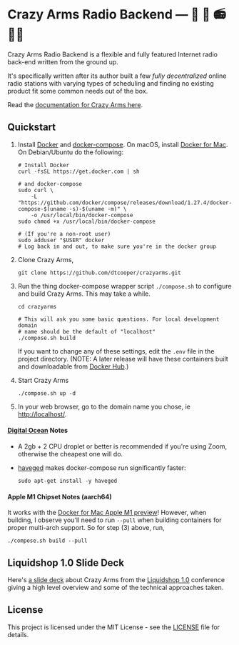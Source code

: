 # Crazy Arms Radio Backend &mdash; :zany_face: :mechanical_arm: :radio: :woman_technologist:

Crazy Arms Radio Backend is a flexible and fully featured Internet radio back-end
written from the ground up.

It's specifically written after its author built a few _fully decentralized_
online radio stations with varying types of scheduling and finding no existing
product fit some common needs out of the box.

Read the [documentation for Crazy Arms here](https://crazyarms.xyz).


## Quickstart

1. Install [Docker](https://www.docker.com/) and
    [docker-compose](https://docs.docker.com/compose/). On macOS, install
    [Docker for Mac](https://docs.docker.com/docker-for-mac/install/).
    On Debian/Ubuntu do the following:

    ```
    # Install Docker
    curl -fsSL https://get.docker.com | sh

    # and docker-compose
    sudo curl \
        -L "https://github.com/docker/compose/releases/download/1.27.4/docker-compose-$(uname -s)-$(uname -m)" \
        -o /usr/local/bin/docker-compose
    sudo chmod +x /usr/local/bin/docker-compose

    # (If you're a non-root user)
    sudo adduser "$USER" docker
    # Log back in and out, to make sure you're in the docker group
    ```

2. Clone Crazy Arms,

    ```
    git clone https://github.com/dtcooper/crazyarms.git
    ```

3. Run the thing docker-compose wrapper script `./compose.sh` to configure and
    build Crazy Arms. This may take a while.

    ```
    cd crazyarms

    # This will ask you some basic questions. For local development domain
    # name should be the default of "localhost"
    ./compose.sh build
    ```

    If you want to change any of these settings, edit the `.env` file in the
    project directory. (NOTE: A later release will have these containers built
    and downloadable from [Docker Hub](https://hub.docker.com/).)

4. Start Crazy Arms

    ```
    ./compose.sh up -d
    ```

5. In your web browser, go to the domain name you chose, ie <http://localhost/>.

#### [Digital Ocean](https://www.digitalocean.com/) Notes

* A 2gb + 2 CPU droplet or better is recommended if you're using Zoom, otherwise
  the cheapest one will do.
* [haveged](http://www.issihosts.com/haveged/) makes docker-compose run
    significantly faster:

    ```
    sudo apt-get install -y haveged
    ```

#### Apple M1 Chipset Notes (aarch64)

It works with the [Docker for Mac Apple M1
preview](https://docs.docker.com/docker-for-mac/apple-m1/)!
However, when building, I observe you'll need to run `--pull` when building
containers for proper multi-arch support. So for step (3) above, run,

```
./compose.sh build --pull
```


## Liquidshop 1.0 Slide Deck

Here's [a slide deck](https://docs.google.com/presentation/d/18K1RagpDW79u086r2EV_ysAzFR9gkGJiZTk1cOZCUTg/edit?usp=sharing)
about Crazy Arms from the [Liquidshop 1.0](https://liquidsoap.info/liquidshop) conference
giving a high level overview and some of the technical approaches taken.


## License

This project is licensed under the MIT License - see the [LICENSE](LICENSE) file
for details.
